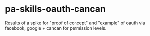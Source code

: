 # pa-skills-oauth-cancan
Results of a spike for "proof of concept" and "example" of oauth via facebook, google + cancan for permission levels.
